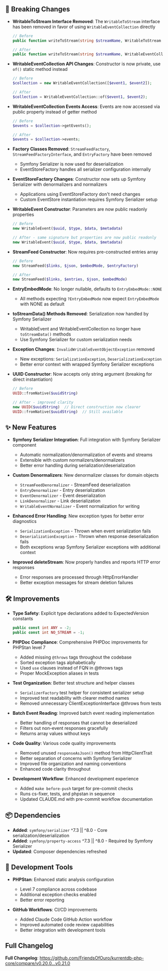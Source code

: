 ## 🔧 Breaking Changes

- **WritableToStream Interface Removed**: The `WritableToStream` interface has been removed in favor of using `WritableEventCollection` directly
  ```php
  // Before
  public function writeToStream(string $streamName, WritableToStream $events): StreamWriteResult

  // After
  public function writeToStream(string $streamName, WritableEventCollection $events): StreamWriteResult
  ```

- **WritableEventCollection API Changes**: Constructor is now private, use `of()` static method instead
  ```php
  // Before
  $collection = new WritableEventCollection([$event1, $event2]);

  // After
  $collection = WritableEventCollection::of($event1, $event2);
  ```

- **WritableEventCollection Events Access**: Events are now accessed via public property instead of getter method
  ```php
  // Before
  $events = $collection->getEvents();

  // After
  $events = $collection->events;
  ```

- **Factory Classes Removed**: `StreamFeedFactory`, `StreamFeedFactoryInterface`, and `EntryFactory` have been removed
  - Symfony Serializer is now used for deserialization
  - EventStoreFactory handles all serializer configuration internally

- **EventStoreFactory Changes**: Constructor now sets up Symfony Serializer with denormalizers and normalizers
  - Applications using EventStoreFactory don't need changes
  - Custom EventStore instantiation requires Symfony Serializer setup

- **WritableEvent Constructor**: Parameters are now public readonly properties
  ```php
  // Before
  new WritableEvent($uuid, $type, $data, $metadata)

  // After - same signature but properties are now public readonly
  new WritableEvent($uuid, $type, $data, $metadata)
  ```

- **StreamFeed Constructor**: Now requires pre-constructed entries array
  ```php
  // Before
  new StreamFeed($links, $json, $embedMode, $entryFactory)

  // After
  new StreamFeed($links, $entries, $json, $embedMode)
  ```

- **EntryEmbedMode**: No longer nullable, defaults to `EntryEmbedMode::NONE`
  - All methods expecting `?EntryEmbedMode` now expect `EntryEmbedMode` with NONE as default

- **toStreamData() Methods Removed**: Serialization now handled by Symfony Serializer
  - WritableEvent and WritableEventCollection no longer have `toStreamData()` methods
  - Use Symfony Serializer for custom serialization needs

- **Exception Changes**: `InvalidWritableEventObjectException` removed
  - New exceptions: `SerializationException`, `DeserializationException`
  - Better error context with wrapped Symfony Serializer exceptions

- **UUID Constructor**: Now accepts only string argument (breaking for direct instantiation)
  ```php
  // Before
  UUID::fromNative($uuidString)

  // After - improved clarity
  new UUID($uuidString)  // Direct construction now clearer
  UUID::fromNative($uuidString)  // Still available
  ```

## ✨ New Features

- **Symfony Serializer Integration**: Full integration with Symfony Serializer component
  - Automatic normalization/denormalization of events and streams
  - Extensible with custom normalizers/denormalizers
  - Better error handling during serialization/deserialization

- **Custom Denormalizers**: New denormalizer classes for domain objects
  - `StreamFeedDenormalizer` - StreamFeed deserialization
  - `EntryDenormalizer` - Entry deserialization
  - `EventDenormalizer` - Event deserialization
  - `LinkDenormalizer` - Link deserialization
  - `WritableEventNormalizer` - Event normalization for writing

- **Enhanced Error Handling**: New exception types for better error diagnostics
  - `SerializationException` - Thrown when event serialization fails
  - `DeserializationException` - Thrown when response deserialization fails
  - Both exceptions wrap Symfony Serializer exceptions with additional context

- **Improved deleteStream**: Now properly handles and reports HTTP error responses
  - Error responses are processed through HttpErrorHandler
  - Better exception messages for stream deletion failures

## 🛠️ Improvements

- **Type Safety**: Explicit type declarations added to ExpectedVersion constants
  ```php
  public const int ANY = -2;
  public const int NO_STREAM = -1;
  ```

- **PHPDoc Compliance**: Comprehensive PHPDoc improvements for PHPStan level 7
  - Added missing `@throws` tags throughout the codebase
  - Sorted exception tags alphabetically
  - Used `use` clauses instead of FQN in @throws tags
  - Proper MockException aliases in tests

- **Test Organization**: Better test structure and helper classes
  - `SerializerFactory` test helper for consistent serializer setup
  - Improved test readability with clearer method names
  - Removed unnecessary ClientExceptionInterface @throws from tests

- **Batch Event Reading**: Improved batch event reading implementation
  - Better handling of responses that cannot be deserialized
  - Filters out non-event responses gracefully
  - Returns array values without keys

- **Code Quality**: Various code quality improvements
  - Removed unused `responseAsJson()` method from HttpClientTrait
  - Better separation of concerns with Symfony Serializer
  - Improved file organization and naming conventions
  - Enhanced code clarity throughout

- **Development Workflow**: Enhanced development experience
  - Added `make before-push` target for pre-commit checks
  - Runs cs-fixer, tests, and phpstan in sequence
  - Updated CLAUDE.md with pre-commit workflow documentation

## 📦 Dependencies

- **Added**: `symfony/serializer` ^7.3 || ^8.0 - Core serialization/deserialization
- **Added**: `symfony/property-access` ^7.3 || ^8.0 - Required by Symfony Serializer
- **Updated**: Composer dependencies refreshed

## 🔧 Development Tools

- **PHPStan**: Enhanced static analysis configuration
  - Level 7 compliance across codebase
  - Additional exception checks enabled
  - Better error reporting

- **GitHub Workflows**: CI/CD improvements
  - Added Claude Code GitHub Action workflow
  - Improved automated code review capabilities
  - Better integration with development tools

## Full Changelog

**Full Changelog**: https://github.com/FriendsOfOuro/kurrentdb-php-core/compare/v0.20.0...v0.21.0
